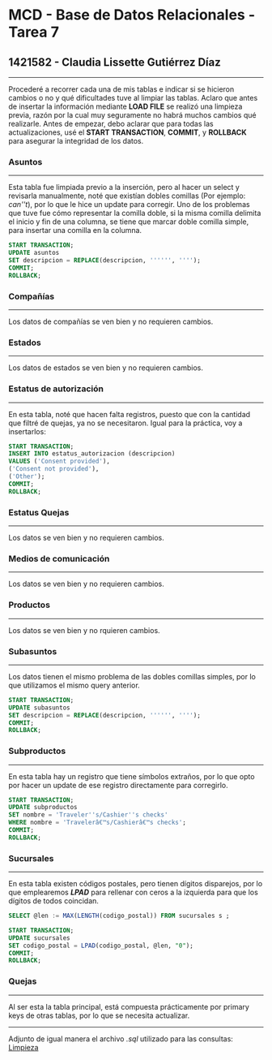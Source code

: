 # MCD - Base de Datos Relacionales - Tarea 7

## 1421582 - Claudia Lissette Gutiérrez Díaz

---

Procederé a recorrer cada una de mis tablas e indicar si se hicieron cambios o no y qué dificultades tuve al limpiar las tablas.
Aclaro que antes de insertar la información mediante __LOAD FILE__ se realizó una limpieza previa, razón por la cual muy seguramente no habrá muchos cambios qué realizarle.
Antes de empezar, debo aclarar que para todas las actualizaciones, usé el __START TRANSACTION__, __COMMIT__, y __ROLLBACK__ para asegurar la integridad de los datos.

### Asuntos
---

Esta tabla fue limpiada previo a la inserción, pero al hacer un select y revisarla manualmente, noté que existían dobles comillas (Por ejemplo: _can''t_), por lo que le hice un update para corregir. Uno de los problemas que tuve fue cómo representar la comilla doble, si la misma comilla delimita el inicio y fin de una columna, se tiene que marcar doble comilla simple, para insertar una comilla en la columna.

```sql
START TRANSACTION;
UPDATE asuntos 
SET descripcion = REPLACE(descripcion, '''''', '''');
COMMIT;
ROLLBACK;
```

### Compañías
---

Los datos de compañías se ven bien y no requieren cambios.

### Estados
---

Los datos de estados se ven bien y no requieren cambios.

### Estatus de autorización
---

En esta tabla, noté que hacen falta registros, puesto que con la cantidad que filtré de quejas, ya no se necesitaron. Igual para la práctica, voy a insertarlos:

```sql
START TRANSACTION;
INSERT INTO estatus_autorizacion (descripcion)
VALUES ('Consent provided'),
('Consent not provided'),
('Other');
COMMIT;
ROLLBACK;
```

### Estatus Quejas
---

Los datos se ven bien y no requieren cambios.

### Medios de comunicación
---

Los datos se ven bien y no requieren cambios.

### Productos
---

Los datos se ven bien y no rquieren cambios.

### Subasuntos
---

Los datos tienen el mismo problema de las dobles comillas simples, por lo que utilizamos el mismo query anterior.

```sql
START TRANSACTION;
UPDATE subasuntos 
SET descripcion = REPLACE(descripcion, '''''', '''');
COMMIT;
ROLLBACK;
```

### Subproductos
---

En esta tabla hay un registro que tiene símbolos extraños, por lo que opto por hacer un update de ese registro directamente para corregirlo.

```sql
START TRANSACTION;
UPDATE subproductos 
SET nombre = 'Traveler''s/Cashier''s checks'
WHERE nombre = 'Travelerâ€™s/Cashierâ€™s checks';
COMMIT;
ROLLBACK;
```

### Sucursales
---

En esta tabla existen códigos postales, pero tienen dígitos disparejos, por lo que emplearemos ___LPAD___ para rellenar con ceros a la izquierda para que los dígitos de todos coincidan.

```sql
SELECT @len := MAX(LENGTH(codigo_postal)) FROM sucursales s ;

START TRANSACTION;
UPDATE sucursales 
SET codigo_postal = LPAD(codigo_postal, @len, "0");
COMMIT;
ROLLBACK;
```

### Quejas
---

Al ser esta la tabla principal, está compuesta prácticamente por primary keys de otras tablas, por lo que se necesita actualizar.

---

Adjunto de igual manera el archivo _.sql_ utilizado para las consultas: [Limpieza](/Tareas/Tarea%207/Limpieza_servicio_clientes.sql)